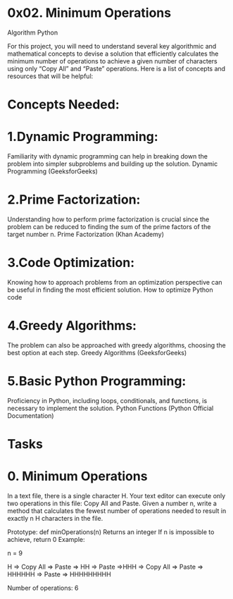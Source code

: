 # 0x02. Minimum Operations
Algorithm
Python

For this project, you will need to understand several key algorithmic and mathematical concepts to devise a solution that efficiently calculates the minimum number of operations to achieve a given number of characters using only “Copy All” and “Paste” operations. Here is a list of concepts and resources that will be helpful:

# Concepts Needed:
# 1.Dynamic Programming:

Familiarity with dynamic programming can help in breaking down the problem into simpler subproblems and building up the solution.
Dynamic Programming (GeeksforGeeks)
# 2.Prime Factorization:

Understanding how to perform prime factorization is crucial since the problem can be reduced to finding the sum of the prime factors of the target number n.
Prime Factorization (Khan Academy)
# 3.Code Optimization:

Knowing how to approach problems from an optimization perspective can be useful in finding the most efficient solution.
How to optimize Python code
# 4.Greedy Algorithms:

The problem can also be approached with greedy algorithms, choosing the best option at each step.
Greedy Algorithms (GeeksforGeeks)
# 5.Basic Python Programming:

Proficiency in Python, including loops, conditionals, and functions, is necessary to implement the solution.
Python Functions (Python Official Documentation)

# Tasks
# 0. Minimum Operations

In a text file, there is a single character H. Your text editor can execute only two operations in this file: Copy All and Paste. Given a number n, write a method that calculates the fewest number of operations needed to result in exactly n H characters in the file.

Prototype: def minOperations(n)
Returns an integer
If n is impossible to achieve, return 0
Example:

n = 9

H => Copy All => Paste => HH => Paste =>HHH => Copy All => Paste => HHHHHH => Paste => HHHHHHHHH

Number of operations: 6
